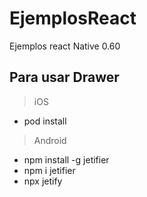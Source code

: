 # EjemplosReact
Ejemplos react Native 0.60

## Para usar Drawer

> iOS

* pod install

> Android

* npm install -g jetifier
* npm i jetifier
* npx jetify
